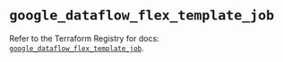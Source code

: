 # `google_dataflow_flex_template_job`

Refer to the Terraform Registry for docs: [`google_dataflow_flex_template_job`](https://registry.terraform.io/providers/hashicorp/google-beta/6.12.0/docs/resources/google_dataflow_flex_template_job).
